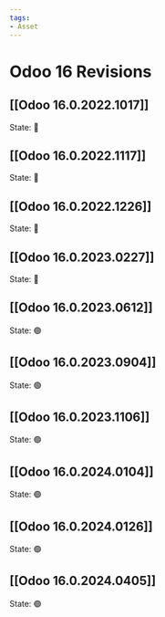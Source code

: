 ```yaml
---
tags:
- Asset
---
```

# Odoo 16 Revisions

## [[Odoo 16.0.2022.1017]]

State: 🔴
## [[Odoo 16.0.2022.1117]]

State: 🔴
## [[Odoo 16.0.2022.1226]]

State: 🔴
## [[Odoo 16.0.2023.0227]]

State: 🔴
## [[Odoo 16.0.2023.0612]]

State: 🟢
## [[Odoo 16.0.2023.0904]]

State: 🟢
## [[Odoo 16.0.2023.1106]]

State: 🟢
## [[Odoo 16.0.2024.0104]]

State: 🟢
## [[Odoo 16.0.2024.0126]]

State: 🟢

## [[Odoo 16.0.2024.0405]]

State: 🟢